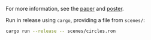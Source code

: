 For more information, see the [paper](research-paper.pdf) and [poster](poster.pdf).

Run in release using `cargo`, providing a file from `scenes/`:
```bash
cargo run --release -- scenes/circles.ron
```
